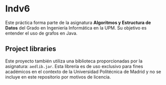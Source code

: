 Indv6
=====================================

Este práctica forma parte de la asignatura **Algoritmos y Estructura de Datos** del Grado en Ingeniería Informática en la UPM.
Su objetivo es entender el uso de grafos en Java.

## Project libraries

Este proyecto también utiliza una biblioteca proporcionadas por la asignatura: `aedlib.jar`. Esta librería es de uso exclusivo para fines académicos en el contexto de la Universidad Politécnica de Madrid y no se incluye en este repositorio por motivos de licencia.
